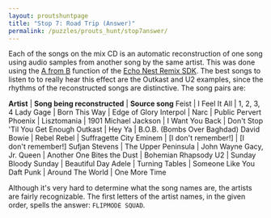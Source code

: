 ```yaml
---
layout: proutshuntpage
title: "Stop 7: Road Trip (Answer)"
permalink: /puzzles/prouts_hunt/stop7answer/
---
```


Each of the songs on the mix CD is an automatic reconstruction of one song using audio samples from another song by the same artist. This was done using the [A from B](http://code.google.com/p/echo-nest-remix/source/browse/trunk/examples/afromb/afromb.py) function of the [Echo Nest Remix SDK](http://code.google.com/p/echo-nest-remix/). The best songs to listen to to really hear this effect are the Outkast and U2 examples, since the rhythms of the reconstructed songs are distinctive. The song pairs are:

**Artist**		| **Song being reconstructed**	| **Source song**
Feist			| I Feel It All					| 1, 2, 3, 4
Lady Gage		| Born This Way					| Edge of Glory
Interpol		| Narc							| Public Pervert
Phoenix			| Lisztomania					| 1901
Michael Jackson	| I Want You Back				| Don't Stop 'Til You Get Enough
Outkast			| Hey Ya 						| B.O.B. (Bombs Over Baghdad)
David Bowie		| Rebel Rebel					| Suffragette City
Eminem			| [I don't remember!] 			| [I don't remember!]
Sufjan Stevens	| The Upper Peninsula			| John Wayne Gacy, Jr.
Queen			| Another One Bites the Dust 	| Bohemian Rhapsody
U2				| Sunday Bloody Sunday			| Beautiful Day
Adele			| Turning Tables				| Someone Like You
Daft Punk		| Around The World 				| One More Time

Although it's very hard to determine what the song names are, the artists are fairly recognizable. The first letters of the artist names, in the given order, spells the answer: <code>FLIPMODE SQUAD</code>.